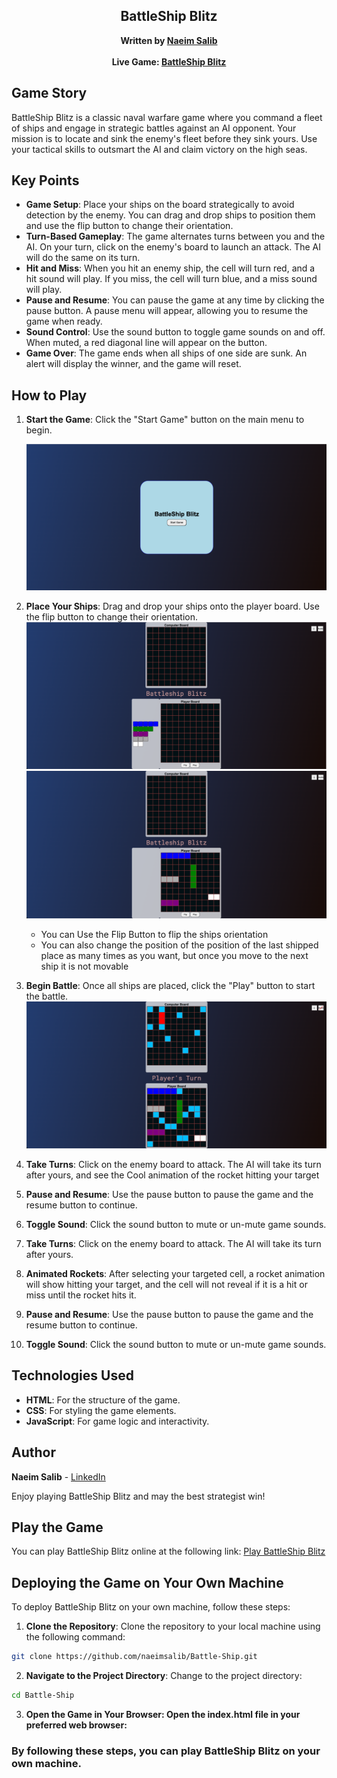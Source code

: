 <section id="header">
  <div align="center" id="header">

# BattleShip Blitz

**Written by [Naeim Salib](https://www.linkedin.com/in/naeimsalib/)**
<br>
<br>
**Live Game: [BattleShip Blitz](https://naeimsalib.github.io/Battle-Ship/)**
<br>

  </div>

## Game Story

BattleShip Blitz is a classic naval warfare game where you command a fleet of ships and engage in strategic battles against an AI opponent. Your mission is to locate and sink the enemy's fleet before they sink yours. Use your tactical skills to outsmart the AI and claim victory on the high seas.

## Key Points

- **Game Setup**: Place your ships on the board strategically to avoid detection by the enemy. You can drag and drop ships to position them and use the flip button to change their orientation.
- **Turn-Based Gameplay**: The game alternates turns between you and the AI. On your turn, click on the enemy's board to launch an attack. The AI will do the same on its turn.
- **Hit and Miss**: When you hit an enemy ship, the cell will turn red, and a hit sound will play. If you miss, the cell will turn blue, and a miss sound will play.
- **Pause and Resume**: You can pause the game at any time by clicking the pause button. A pause menu will appear, allowing you to resume the game when ready.
- **Sound Control**: Use the sound button to toggle game sounds on and off. When muted, a red diagonal line will appear on the button.
- **Game Over**: The game ends when all ships of one side are sunk. An alert will display the winner, and the game will reset.

## How to Play

1. **Start the Game**: Click the "Start Game" button on the main menu to begin.

   ![Start Game](Assets/Images/Start-Game.png)

2. **Place Your Ships**: Drag and drop your ships onto the player board. Use the flip button to change their orientation.
   ![Start Game](Assets/Images/Main-game.png)
   ![Start Game](Assets/Images/Main-game2.png)
   - You can Use the Flip Button to flip the ships orientation
   - You can also change the position of the position of the last shipped place as many times as you want, but once you move to the next ship it is not movable
3. **Begin Battle**: Once all ships are placed, click the "Play" button to start the battle.
   ![Start Game](Assets/Images/GamePlayScreenShot.png)
4. **Take Turns**: Click on the enemy board to attack. The AI will take its turn after yours, and see the Cool animation of the rocket hitting your target
5. **Pause and Resume**: Use the pause button to pause the game and the resume button to continue.
6. **Toggle Sound**: Click the sound button to mute or un-mute game sounds.
7. **Take Turns**: Click on the enemy board to attack. The AI will take its turn after yours.
8. **Animated Rockets**: After selecting your targeted cell, a rocket animation will show hitting your target, and the cell will not reveal if it is a hit or miss until the rocket hits it.
9. **Pause and Resume**: Use the pause button to pause the game and the resume button to continue.
10. **Toggle Sound**: Click the sound button to mute or un-mute game sounds.

## Technologies Used

- **HTML**: For the structure of the game.
- **CSS**: For styling the game elements.
- **JavaScript**: For game logic and interactivity.

## Author

**Naeim Salib** - [LinkedIn](https://www.linkedin.com/in/naeimsalib/)

Enjoy playing BattleShip Blitz and may the best strategist win!

## Play the Game

You can play BattleShip Blitz online at the following link:
[Play BattleShip Blitz](https://naeimsalib.github.io/Battle-Ship/)

## Deploying the Game on Your Own Machine

To deploy BattleShip Blitz on your own machine, follow these steps:

1. **Clone the Repository**: Clone the repository to your local machine using the following command:

```bash
git clone https://github.com/naeimsalib/Battle-Ship.git
```

2. **Navigate to the Project Directory**: Change to the project directory:

```bash
cd Battle-Ship
```

</section>

3. **Open the Game in Your Browser: Open the index.html file in your preferred web browser:**

### By following these steps, you can play BattleShip Blitz on your own machine.

